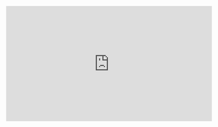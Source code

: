 <iframe width="560" height="315" src="https://www.youtube.com/embed/TGbkLXypPOE?rel=0" frameborder="0" allow="autoplay; encrypted-media" allowfullscreen></iframe>